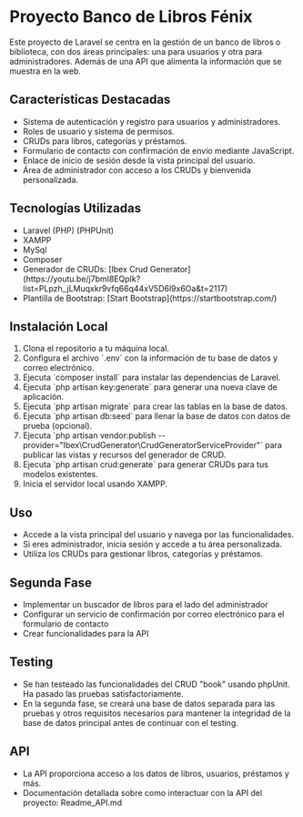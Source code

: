 <h1>Proyecto Banco de Libros Fénix</h1>
<p>Este proyecto de Laravel se centra en la gestión de un banco de libros o biblioteca, con dos áreas principales: una para usuarios y otra para administradores. Además de una API que alimenta la información que se muestra en la web.</p>

<h2>Características Destacadas</h2>

<ul>
    <li>Sistema de autenticación y registro para usuarios y administradores.</li>
    <li>Roles de usuario y sistema de permisos.</li>
    <li>CRUDs para libros, categorías y préstamos.</li>
    <li>Formulario de contacto con confirmación de envío mediante JavaScript.</li>
    <li>Enlace de inicio de sesión desde la vista principal del usuario.</li>
    <li>Área de administrador con acceso a los CRUDs y bienvenida personalizada.</li>
</ul>

<h2>Tecnologías Utilizadas</h2>

<ul>
    <li>Laravel (PHP) (PHPUnit)</li>
    <li>XAMPP</li>
    <li>MySql</li>
    <li>Composer</li>
    <li>Generador de CRUDs: [Ibex Crud Generator](https://youtu.be/j7bml8EQpIk?list=PLpzh_jLMuqxkr9vfq66q44xV5D6l9x6Oa&t=2117)</li>
    <li> Plantilla de Bootstrap: [Start Bootstrap](https://startbootstrap.com/)</li>
</ul>

<h2>Instalación Local</h2>

<ol>
    <li>Clona el repositorio a tu máquina local.</li>
    <li>Configura el archivo `.env` con la información de tu base de datos y correo electrónico.</li>
    <li> Ejecuta `composer install` para instalar las dependencias de Laravel.</li>
    <li> Ejecuta `php artisan key:generate` para generar una nueva clave de aplicación.</li>
    <li>Ejecuta `php artisan migrate` para crear las tablas en la base de datos.</li>
    <li>Ejecuta `php artisan db:seed` para llenar la base de datos con datos de prueba (opcional).</li>
    <li>Ejecuta `php artisan vendor:publish --provider="Ibex\CrudGenerator\CrudGeneratorServiceProvider"` para publicar las vistas y recursos del generador de CRUD.</li>
    <li>Ejecuta `php artisan crud:generate` para generar CRUDs para tus modelos existentes.</li>
    <li>Inicia el servidor local usando XAMPP.</li>
</ol>

<h2>Uso</h2>

<ul>
    <li>Accede a la vista principal del usuario y navega por las funcionalidades.</li>
    <li>Si eres administrador, inicia sesión y accede a tu área personalizada.</li>
    <li>Utiliza los CRUDs para gestionar libros, categorías y préstamos.</li>
</ul>

<h2>Segunda Fase</h2>

<ul>
    <li>Implementar un buscador de libros para el lado del administrador</li>
    <li>Configurar un servicio de confirmación por correo electrónico para el formulario de contacto</li>
    <li>Crear funcionalidades para la API</li>
</ul>


<h2>Testing</h2>

<ul>
    <li>Se han testeado las funcionalidades del CRUD "book" usando phpUnit. Ha pasado las pruebas satisfactoriamente.</li>
    <li>En la segunda fase, se creará una base de datos separada para las pruebas y otros requisitos necesarios para mantener la integridad de la base de datos principal antes de continuar con el testing.</li>
</ul>


<h2>API</h2>

<ul>
<li>La API proporciona acceso a los datos de libros, usuarios, préstamos y más.</li>
<li>Documentación detallada sobre como interactuar con la API del proyecto: Readme_API.md</li>
</ul>

